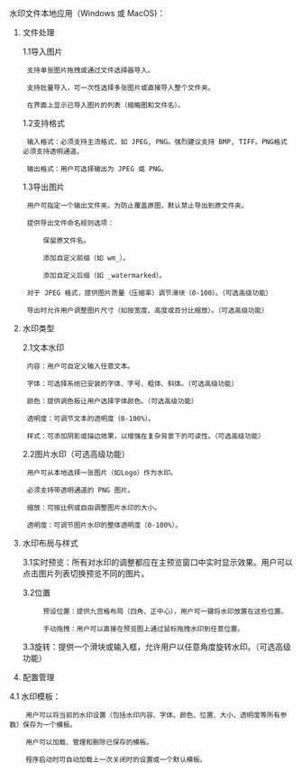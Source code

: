 水印文件本地应用（Windows 或 MacOS)：

1. 文件处理

	1.1导入图片

		支持单张图片拖拽或通过文件选择器导入。

		支持批量导入，可一次性选择多张图片或直接导入整个文件夹。

		在界面上显示已导入图片的列表（缩略图和文件名）。



	1.2支持格式

		输入格式：必须支持主流格式，如 JPEG, PNG。强烈建议支持 BMP, TIFF。PNG格式必须支持透明通道。

		输出格式：用户可选择输出为 JPEG 或 PNG。


	1.3导出图片

		用户可指定一个输出文件夹。为防止覆盖原图，默认禁止导出到原文件夹。

		提供导出文件命名规则选项：

			保留原文件名。

			添加自定义前缀（如 wm_）。

			添加自定义后缀（如 _watermarked）。

		对于 JPEG 格式，提供图片质量（压缩率）调节滑块（0-100）。（可选高级功能）

		导出时允许用户调整图片尺寸（如按宽度、高度或百分比缩放）。（可选高级功能）


2. 水印类型

	2.1文本水印

		内容：用户可自定义输入任意文本。

		字体：可选择系统已安装的字体、字号、粗体、斜体。（可选高级功能）

		颜色：提供调色板让用户选择字体颜色。（可选高级功能）

		透明度：可调节文本的透明度（0-100%）。

		样式：可添加阴影或描边效果，以增强在复杂背景下的可读性。（可选高级功能）

	2.2图片水印（可选高级功能）

		用户可从本地选择一张图片（如Logo）作为水印。

		必须支持带透明通道的 PNG 图片。

		缩放：可按比例或自由调整图片水印的大小。

		透明度：可调节图片水印的整体透明度（0-100%）。


3. 水印布局与样式

	3.1实时预览：所有对水印的调整都应在主预览窗口中实时显示效果。用户可以点击图片列表切换预览不同的图片。

	3.2位置

			预设位置：提供九宫格布局（四角、正中心），用户可一键将水印放置在这些位置。

			手动拖拽：用户可以直接在预览图上通过鼠标拖拽水印到任意位置。

	3.3旋转：提供一个滑块或输入框，允许用户以任意角度旋转水印。（可选高级功能）


4. 配置管理

4.1 水印模板：

		用户可以将当前的水印设置（包括水印内容、字体、颜色、位置、大小、透明度等所有参数）保存为一个模板。

		用户可以加载、管理和删除已保存的模板。

		程序启动时可自动加载上一次关闭时的设置或一个默认模板。